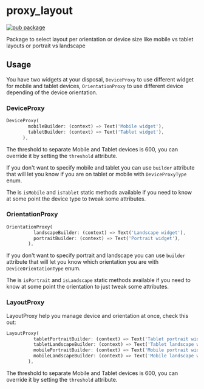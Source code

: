 # proxy_layout

[![pub package](https://img.shields.io/pub/v/proxy_layout.svg)](https://pub.dartlang.org/packages/proxy_layout)

Package to select layout per orientation or device size like mobile vs tablet layouts or portrait vs landscape

## Usage

You have two widgets at your disposal, `DeviceProxy` to use different widget for mobile and tablet devices, `OrientationProxy` to use different device depending of the device orientation.

### DeviceProxy

```dart
DeviceProxy(
        mobileBuilder: (context) => Text('Mobile widget'),
        tabletBuilder: (context) => Text('Tablet widget'),
      ),
```

The threshold to separate Mobile and Tablet devices is 600, you can override it by setting the `threshold` attribute.

If you don't want to specify mobile and tablet you can use `builder` attribute that will let you know if you are on tablet or mobile with `DeviceProxyType` enum.

The is `isMobile` and `isTablet` static methods available if you need to know at some point the device type to tweak some attributes. 

### OrientationProxy

```dart
OrientationProxy(
          landscapeBuilder: (context) => Text('Landscape widget'),
          portraitBuilder: (context) => Text('Portrait widget'),
        ),
```

If you don't want to specify portrait and landscape you can use `builder` attribute that will let you know which orientation you are with `DeviceOrientationType` enum.

The is `isPortrait` and `isLandscape` static methods available if you need to know at some point the orientation to just tweak some attributes.

### LayoutProxy
LayoutProxy help you manage device and orientation at once, check this out:

```dart
LayoutProxy(
          tabletPortraitBuilder: (context) => Text('Tablet portrait widget'),
          tabletLandscapeBuilder: (context) => Text('Tablet landscape widget'),
          mobilePortraitBuilder: (context) => Text('Mobile portrait widget'),
          mobileLandscapeBuilder: (context) => Text('Mobile landscape widget'),
        ),
```

The threshold to separate Mobile and Tablet devices is 600, you can override it by setting the `threshold` attribute.
